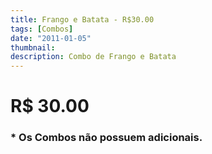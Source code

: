 ```yaml
---
title: Frango e Batata - R$30.00
tags: [Combos]
date: "2011-01-05"
thumbnail: 
description: Combo de Frango e Batata
---
```


# R$ 30.00

<h3 id="unordered">
<strong>
<strong>* Os Combos não possuem adicionais.</strong>
</strong>
</h3>